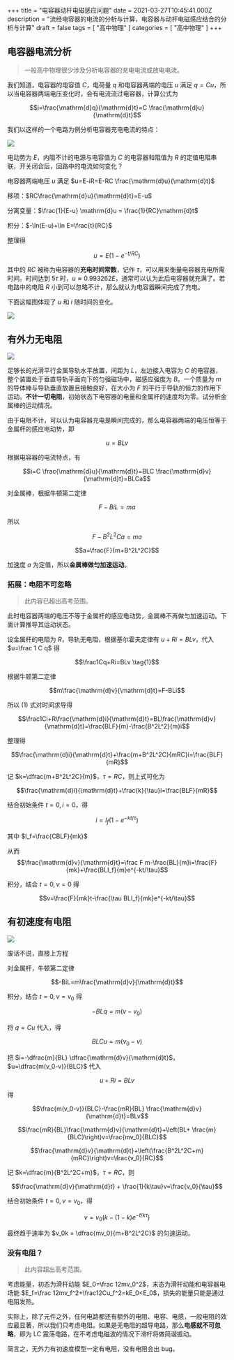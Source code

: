 +++
title = "电容器动杆电磁感应问题"
date = 2021-03-27T10:45:41.000Z
description = "流经电容器的电流的分析与计算，电容器与动杆电磁感应结合的分析与计算"
draft = false
tags = [ "高中物理" ]
categories = [ "高中物理" ]
+++

## 电容器电流分析

> 一般高中物理很少涉及分析电容器的充电电流或放电电流。

我们知道，电容器的电容值 $C$，电荷量 $q$ 和电容器两端的电压 $u$ 满足 $q=Cu$，所以当电容器两端电压变化时，会有电流流过电容器，计算公式为 

$$i=\frac{\mathrm{d}q}{\mathrm{d}t}=C \frac{\mathrm{d}u}{\mathrm{d}t}$$

我们以这样的一个电路为例分析电容器充电电流的特点：

![](CRE.svg)

电动势为 $E$，内阻不计的电源与电容值为 $C$ 的电容器和阻值为 $R$ 的定值电阻串联，开关闭合后，回路中的电流如何变化？

电容器两端电压 $u$ 满足 $u=E-iR=E-RC \frac{\mathrm{d}u}{\mathrm{d}t}$

移项：$RC\frac{\mathrm{d}u}{\mathrm{d}t}=E-u$

分离变量：$\frac{1}{E-u} \mathrm{d}u = \frac{1}{RC}\mathrm{d}t$

积分：$-\ln(E-u)+\ln E=\frac{t}{RC}$

整理得

$$u=E\left(1-e^{-t/RC}\right)$$

其中的 $RC$ 被称为电容器的**充电时间常数**，记作 $\tau$，可以用来衡量电容器充电所需时间。时间达到 $5\tau$ 时，$u \approx 0.993262E$，通常可以认为此后电容器就充满了。若电路中的电阻 $R$ 小到可以忽略不计，那么就认为电容器瞬间完成了充电。

下面这幅图体现了 $u$ 和 $i$ 随时间的变化。

![](u-t_i-t_graph.svg)

## 有外力无电阻

![](CFnoR.svg)

足够长的光滑平行金属导轨水平放置，间距为 $L$，左边接入电容为 $C$ 的电容器，整个装置处于垂直导轨平面向下的匀强磁场中，磁感应强度为 $B$。一个质量为 $m$ 的导体棒与导轨垂直放置且接触良好，在大小为 $F$ 的平行于导轨的恒力的作用下运动。**不计一切电阻**，初始状态下电容器的电量和金属杆的速度均为零。试分析金属棒的运动情况。

由于电阻不计，可以认为电容器充电是瞬间完成的，那么电容器两端的电压恒等于金属杆的感应电动势，即

$$u=BLv$$

根据电容器的电流特点，有

$$i=C \frac{\mathrm{d}u}{\mathrm{d}t}=BLC \frac{\mathrm{d}v}{\mathrm{d}t}=BLCa$$

对金属棒，根据牛顿第二定律

$$F-BiL=ma$$

所以

$$F-B^2L^2Ca=ma$$

$$a=\frac{F}{m+B^2L^2C}$$

加速度 $a$ 为定值，所以**金属棒做匀加速运动**。

### 拓展：电阻不可忽略

> 此内容已超出高考范围。

此时电容器两端的电压不等于金属杆的感应电动势，金属棒不再做匀加速运动。下面计算推导其运动状态。

设金属杆的电阻为 $R$，导轨无电阻，根据基尔霍夫定律有 $u+Ri=BLv$，代入 $u=\frac 1 C q$ 得

$$\frac1Cq+Ri=BLv \tag{1}$$

根据牛顿第二定律

$$m\frac{\mathrm{d}v}{\mathrm{d}t}=F-BLi$$

所以 $(1)$ 式对时间求导得

$$\frac1Ci+R\frac{\mathrm{d}i}{\mathrm{d}t}=BL\frac{\mathrm{d}v}{\mathrm{d}t}=\frac{BLF}{m}-\frac{B^2L^2}{m}i$$

整理得

$$\frac{\mathrm{d}i}{\mathrm{d}t}+\frac{m+B^2L^2C}{mRC}i=\frac{BLF}{mR}$$

记 $k=\dfrac{m+B^2L^2C}{m}$，$\tau=RC$，则上式可化为

$$\frac{\mathrm{d}i}{\mathrm{d}t}+\frac{k}{\tau}i=\frac{BLF}{mR}$$

结合初始条件 $t=0, i=0$，得

$$i=I_f(1-e^{-kt/\tau})$$

其中 $I_f=\frac{CBLF}{mk}$

从而 $$\frac{\mathrm{d}v}{\mathrm{d}t}=\frac F m-\frac{BL}{m}i=\frac{F}{mk}+\frac{BLI_f}{m}e^{-kt/\tau}$$

积分，结合 $t=0, v=0$ 得

$$v=\frac{F}{mk}t-\frac{\tau BLI_f}{mk}e^{-kt/\tau}$$
## 有初速度有电阻

![](Cv0R.svg)

废话不说，直接上方程

对金属杆，牛顿第二定律

$$-BiL=m\frac{\mathrm{d}v}{\mathrm{d}t}$$

积分，结合 $t=0,v=v_0$ 得

$$-BLq=m(v-v_0)$$

将 $q=Cu$ 代入，得

$$BLCu=m(v_0-v)$$

把 $i=-\dfrac{m}{BL} \dfrac{\mathrm{d}v}{\mathrm{d}t}$，$u=\dfrac{m(v_0-v)}{BLC}$ 代入

$$u+Ri=BLv$$

得

$$\frac{m(v_0-v)}{BLC}-\frac{mR}{BL} \frac{\mathrm{d}v}{\mathrm{d}t}=BLv$$

$$\frac{mR}{BL}\frac{\mathrm{d}v}{\mathrm{d}t}+\left(BL+ \frac{m}{BLC}\right)v=\frac{mv_0}{BLC}$$

$$\frac{\mathrm{d}v}{\mathrm{d}t}+\left(\frac{B^2L^2C+m}{mRC}\right)v=\frac{v_0}{RC}$$

记 $k=\dfrac{m}{B^2L^2C+m}$，$\tau=RC$，则

$$\frac{\mathrm{d}v}{\mathrm{d}t} + \frac{1}{k\tau}v=\frac{v_0}{\tau}$$

结合初始条件 $t=0, v=v_0$，得

$$v=v_0\left(k-(1-k)e^{-t/k\tau}\right)$$

最终趋于速率为 $v_0k = \dfrac{mv_0}{m+B^2L^2C}$ 的匀速运动。

### 没有电阻？

> 此内容超出高考范围。

考虑能量，初态为滑杆动能 $E_0=\frac 12mv_0^2$，末态为滑杆动能和电容器电场能 $E_f=\frac 12mv_f^2+\frac12Cu_f^2=kE_0<E_0$，损失的能量只能是通过电阻发热。

实际上，除了元件之外，任何电路都还有额外的电阻、电容、电感，一般电阻的效应最显著，所以我们只考虑电阻。如果是无电阻的超导电路，那么**电感就不可忽略**，即为 LC 震荡电路，在不考虑电磁波的情况下滑杆将做简谐振动。

简言之，无外力有初速度模型一定有电阻，没有电阻会出 bug。